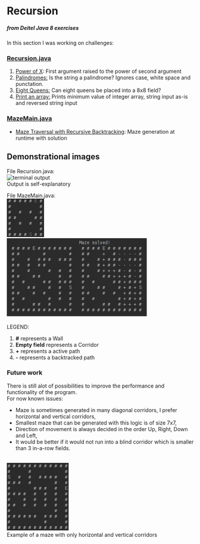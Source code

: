 <h1>Recursion</h1><h5>from Deitel Java 8 exercises</h5>

<p>In this section I was working on challenges:</p>
<h3><a title="Recursion Main" href="Recursion.java">Recursion.java</h3>
<ol>
<li><a title="Power of X" href="Power.java">Power of X</a>: First argument raised to the power of second argument</li>
<li><a title="Palindromes" href="Palindrome.java">Palindromes:</a> Is the string a palindrome? Ignores case, white space and punctation.</li>
<li><a title="Eight Queens " href="EightQueens.java">Eight Queens:</a> Can eight queens be placed into a 8x8 field?</li>
<li><a title="Print an array" href="PrintAnArray.java">Print an array:</a> Prints minimum value of integer array, string input as-is and reversed string input</li>
</ol>
<h3><a title="Maze Traversal with Recursive Backtracking" href="MazeMain.java">MazeMain.java</a></h3>
<ul>
<li><a title="Maze Traversal with Recursive Backtracking" href="MazeTraversalBacktracking.java">Maze Traversal with Recursive Backtracking</a>: Maze generation at runtime with solution</li>
</ul>
<h2>Demonstrational images</h2>
<p>File Recursion.java:<br /><img alt="terminal output" src="images/Screenshot from 2017-08-17 10-53-23.jpg"/><br />Output is self-explanatory</p>
<p>File MazeMain.java:<br /><img alt="terminal output 7x7 maze" src="images/MazeSolving.gif"/><br />
<img alt="terminal output 12x12 maze" src="images/Screenshot from 2017-08-17 10-48-40.png"/><img alt="terminal output 12x12 maze" src="images/Screenshot from 2017-08-17 10-48-50.png"/><br /><br />
LEGEND:
<ol>
<li><b>#</b> represents a Wall</li>
<li><b>Empty field</b> represents a Corridor</li>
<li><b>+</b> represents a active path</li>
<li><b>-</b> represents a backtracked path</li>
</ol></p>

<h3>Future work</h3>
<p>There is still alot of possibilities to improve the performance and functionality of the program.<br />
For now known issues:
<ul>
<li>Maze is sometimes generated in many diagonal corridors, I prefer horizontal and vertical corridors,</li>
<li>Smallest maze that can be generated with this logic is of size 7x7,</li>
<li>Direction of movement is always decided in the order Up, Right, Down and Left,</li>
<li>It would be better if it would not run into a blind corridor which is smaller than 3 in-a-row fields.</li>
</ul>
<br />
<img alt="Example of non-diagonal maze" src="images/Screenshot from 2017-08-17 12-17-12.png"/><br />Example of a maze with only horizontal and vertical corridors
</p>
